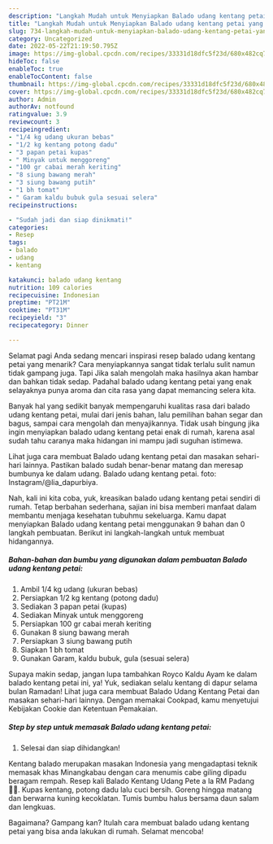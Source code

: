 ```yaml
---
description: "Langkah Mudah untuk Menyiapkan Balado udang kentang petai yang Menggugah Selera, Buat Buka Puasa}"
title: "Langkah Mudah untuk Menyiapkan Balado udang kentang petai yang Menggugah Selera, Buat Buka Puasa}"
slug: 734-langkah-mudah-untuk-menyiapkan-balado-udang-kentang-petai-yang-menggugah-selera-buat-buka-puasa
category: Uncategorized
date: 2022-05-22T21:19:50.795Z
image: https://img-global.cpcdn.com/recipes/33331d18dfc5f23d/680x482cq70/balado-udang-kentang-petai-foto-resep-utama.jpg
hideToc: false
enableToc: true
enableTocContent: false
thumbnail: https://img-global.cpcdn.com/recipes/33331d18dfc5f23d/680x482cq70/balado-udang-kentang-petai-foto-resep-utama.jpg
cover: https://img-global.cpcdn.com/recipes/33331d18dfc5f23d/680x482cq70/balado-udang-kentang-petai-foto-resep-utama.jpg
author: Admin
authorAv: notfound
ratingvalue: 3.9
reviewcount: 3
recipeingredient:
- "1/4 kg udang ukuran bebas"
- "1/2 kg kentang potong dadu"
- "3 papan petai kupas"
- " Minyak untuk menggoreng"
- "100 gr cabai merah keriting"
- "8 siung bawang merah"
- "3 siung bawang putih"
- "1 bh tomat"
- " Garam kaldu bubuk gula sesuai selera"
recipeinstructions:

- "Sudah jadi dan siap dinikmati!"
categories:
- Resep
tags:
- balado
- udang
- kentang

katakunci: balado udang kentang 
nutrition: 109 calories
recipecuisine: Indonesian
preptime: "PT21M"
cooktime: "PT31M"
recipeyield: "3"
recipecategory: Dinner

---
```



Selamat pagi Anda sedang mencari inspirasi resep balado udang kentang petai yang menarik? Cara menyiapkannya sangat tidak terlalu sulit namun tidak gampang juga. Tapi Jika salah mengolah maka hasilnya akan hambar dan bahkan tidak sedap. Padahal balado udang kentang petai yang enak selayaknya punya aroma dan cita rasa yang dapat memancing selera kita.


Banyak hal yang sedikit banyak mempengaruhi kualitas rasa dari balado udang kentang petai, mulai dari jenis bahan, lalu pemilihan bahan segar dan bagus, sampai cara mengolah dan menyajikannya. Tidak usah bingung jika ingin menyiapkan balado udang kentang petai enak di rumah, karena asal sudah tahu caranya maka hidangan ini mampu jadi suguhan istimewa.

Lihat juga cara membuat Balado udang kentang petai dan masakan sehari-hari lainnya. Pastikan balado sudah benar-benar matang dan meresap bumbunya ke dalam udang. Balado udang kentang petai. foto: Instagram/@lia_dapurbiya.


Nah, kali ini kita coba, yuk, kreasikan balado udang kentang petai sendiri di rumah. Tetap berbahan sederhana, sajian ini bisa memberi manfaat dalam membantu menjaga kesehatan tubuhmu sekeluarga. Kamu dapat menyiapkan Balado udang kentang petai menggunakan 9 bahan dan 0 langkah pembuatan. Berikut ini langkah-langkah untuk membuat hidangannya.

<!--inarticleads1-->

##### Bahan-bahan dan bumbu yang digunakan dalam pembuatan Balado udang kentang petai:

1. Ambil 1/4 kg udang (ukuran bebas)
1. Persiapkan 1/2 kg kentang (potong dadu)
1. Sediakan 3 papan petai (kupas)
1. Sediakan  Minyak untuk menggoreng
1. Persiapkan 100 gr cabai merah keriting
1. Gunakan 8 siung bawang merah
1. Persiapkan 3 siung bawang putih
1. Siapkan 1 bh tomat
1. Gunakan  Garam, kaldu bubuk, gula (sesuai selera)


Supaya makin sedap, jangan lupa tambahkan Royco Kaldu Ayam ke dalam balado kentang petai ini, ya! Yuk, sediakan selalu kentang di dapur selama bulan Ramadan! Lihat juga cara membuat Balado Udang Kentang Petai dan masakan sehari-hari lainnya. Dengan memakai Cookpad, kamu menyetujui Kebijakan Cookie dan Ketentuan Pemakaian. 

<!--inarticleads2-->

##### Step by step untuk memasak Balado udang kentang petai:


1. Selesai dan siap dihidangkan!

Kentang balado merupakan masakan Indonesia yang mengadaptasi teknik memasak khas Minangkabau dengan cara menumis cabe giling dipadu beragam rempah. Resep kali Balado Kentang Udang Pete a la RM Padang 👍🏼. Kupas kentang, potong dadu lalu cuci bersih. Goreng hingga matang dan berwarna kuning kecoklatan. Tumis bumbu halus bersama daun salam dan lengkuas. 

Bagaimana? Gampang kan? Itulah cara membuat balado udang kentang petai yang bisa anda lakukan di rumah. Selamat mencoba!
